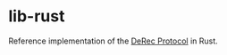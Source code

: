 # lib-rust
Reference implementation of the [DeRec Protocol](https://github.com/derecalliance/protocol/blob/main/protocol.md) in Rust.
